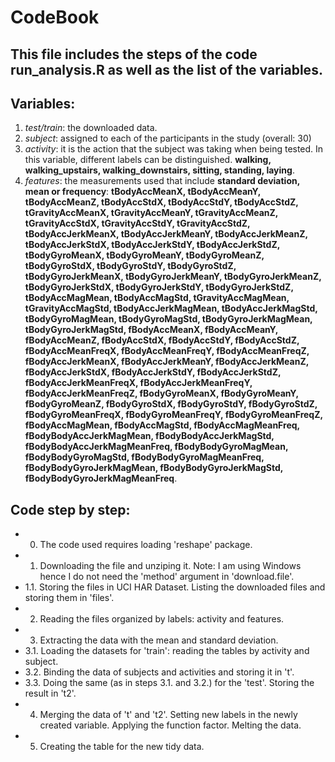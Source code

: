 # CodeBook

## This file includes the steps of the code run_analysis.R as well as the list of the variables.


## Variables:
1. *test/train*: the downloaded data.
2. *subject*: assigned to each of the participants in the study (overall: 30)
3. *activity*: it is the action that the subject was taking when being tested. In this variable, different labels can be distinguished. **walking, walking_upstairs, walking_downstairs, sitting, standing, laying**. 
4. *features*: the measurements used that include **standard deviation, mean or frequency**: **tBodyAccMeanX, tBodyAccMeanY, tBodyAccMeanZ, tBodyAccStdX, tBodyAccStdY, tBodyAccStdZ, tGravityAccMeanX, tGravityAccMeanY, tGravityAccMeanZ, tGravityAccStdX, tGravityAccStdY, tGravityAccStdZ, tBodyAccJerkMeanX, tBodyAccJerkMeanY, tBodyAccJerkMeanZ, tBodyAccJerkStdX, tBodyAccJerkStdY, tBodyAccJerkStdZ, tBodyGyroMeanX, tBodyGyroMeanY, tBodyGyroMeanZ, tBodyGyroStdX, tBodyGyroStdY, tBodyGyroStdZ, tBodyGyroJerkMeanX, tBodyGyroJerkMeanY, tBodyGyroJerkMeanZ, tBodyGyroJerkStdX, tBodyGyroJerkStdY, tBodyGyroJerkStdZ, tBodyAccMagMean, tBodyAccMagStd, tGravityAccMagMean, tGravityAccMagStd, tBodyAccJerkMagMean, tBodyAccJerkMagStd, tBodyGyroMagMean, tBodyGyroMagStd, tBodyGyroJerkMagMean, tBodyGyroJerkMagStd, fBodyAccMeanX, fBodyAccMeanY, fBodyAccMeanZ, fBodyAccStdX, fBodyAccStdY, fBodyAccStdZ, fBodyAccMeanFreqX, fBodyAccMeanFreqY, fBodyAccMeanFreqZ, fBodyAccJerkMeanX, fBodyAccJerkMeanY, fBodyAccJerkMeanZ, fBodyAccJerkStdX, fBodyAccJerkStdY, fBodyAccJerkStdZ, fBodyAccJerkMeanFreqX, fBodyAccJerkMeanFreqY, fBodyAccJerkMeanFreqZ, fBodyGyroMeanX, fBodyGyroMeanY, fBodyGyroMeanZ, fBodyGyroStdX, fBodyGyroStdY, fBodyGyroStdZ, fBodyGyroMeanFreqX, fBodyGyroMeanFreqY, fBodyGyroMeanFreqZ, fBodyAccMagMean, fBodyAccMagStd, fBodyAccMagMeanFreq, fBodyBodyAccJerkMagMean, fBodyBodyAccJerkMagStd, fBodyBodyAccJerkMagMeanFreq, fBodyBodyGyroMagMean, fBodyBodyGyroMagStd, fBodyBodyGyroMagMeanFreq, fBodyBodyGyroJerkMagMean, fBodyBodyGyroJerkMagStd, fBodyBodyGyroJerkMagMeanFreq**.


## Code step by step:
* 0. The code used requires loading 'reshape' package.
* 1. Downloading the file and unziping it. Note: I am using Windows hence I do not need the 'method' argument in 'download.file'.
* 1.1. Storing the files in UCI HAR Dataset. Listing the downloaded files and storing them in 'files'.
* 2. Reading the files organized by labels: activity and features.
* 3. Extracting the data with the mean and standard deviation.
* 3.1. Loading the datasets for 'train': reading the tables by activity and subject. 
* 3.2. Binding the data of subjects and activities and storing it in 't'.
* 3.3. Doing the same (as in steps 3.1. and 3.2.) for the 'test'. Storing the result in 't2'.
* 4. Merging the data of 't' and 't2'. Setting new labels in the newly created variable. Applying the function factor. Melting the data.
* 5. Creating the table for the new tidy data.

